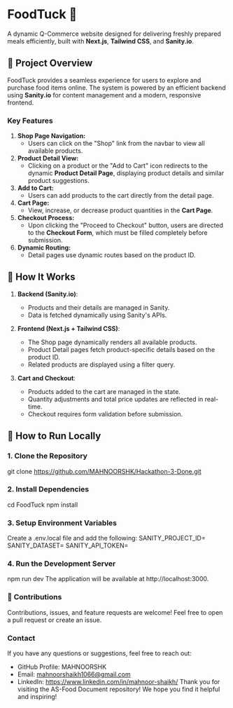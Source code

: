 # FoodTuck 🍔  
A dynamic Q-Commerce website designed for delivering freshly prepared meals efficiently, built with **Next.js**, **Tailwind CSS**, and **Sanity.io**.

## 📝 **Project Overview**
FoodTuck provides a seamless experience for users to explore and purchase food items online. The system is powered by an efficient backend using **Sanity.io** for content management and a modern, responsive frontend. 

### **Key Features**
1. **Shop Page Navigation:**  
   - Users can click on the "Shop" link from the navbar to view all available products.
2. **Product Detail View:**  
   - Clicking on a product or the "Add to Cart" icon redirects to the dynamic **Product Detail Page**, displaying product details and similar product suggestions.
3. **Add to Cart:**  
   - Users can add products to the cart directly from the detail page.
4. **Cart Page:**  
   - View, increase, or decrease product quantities in the **Cart Page**.
5. **Checkout Process:**  
   - Upon clicking the "Proceed to Checkout" button, users are directed to the **Checkout Form**, which must be filled completely before submission.
6. **Dynamic Routing:**  
   - Detail pages use dynamic routes based on the product ID.
  
## 🔗 **How It Works**
1. **Backend (Sanity.io)**:
   - Products and their details are managed in Sanity.
   - Data is fetched dynamically using Sanity's APIs.

2. **Frontend (Next.js + Tailwind CSS)**:
   - The Shop page dynamically renders all available products.
   - Product Detail pages fetch product-specific details based on the product ID.
   - Related products are displayed using a filter query.

3. **Cart and Checkout**:
   - Products added to the cart are managed in the state.
   - Quantity adjustments and total price updates are reflected in real-time.
   - Checkout requires form validation before submission.

## 🚀 **How to Run Locally**
### 1. Clone the Repository
git clone https://github.com/MAHNOORSHK/Hackathon-3-Done.git

### 2. Install Dependencies
cd FoodTuck
npm install

### 3. Setup Environment Variables
Create a .env.local file and add the following:
SANITY_PROJECT_ID=<Your Sanity Project ID>
SANITY_DATASET=<Your Sanity Dataset>
SANITY_API_TOKEN=<Your Sanity API Token>

### 4. Run the Development Server
npm run dev
The application will be available at http://localhost:3000.

### 🤝 **Contributions**
Contributions, issues, and feature requests are welcome!
Feel free to open a pull request or create an issue.

### **Contact**
If you have any questions or suggestions, feel free to reach out:

- GitHub Profile: MAHNOORSHK
- Email: mahnoorshaikh1066@gmail.com
- LinkedIn: https://www.linkedin.com/in/mahnoor-shaikh/
Thank you for visiting the AS-Food Document repository! We hope you find it helpful and inspiring!


